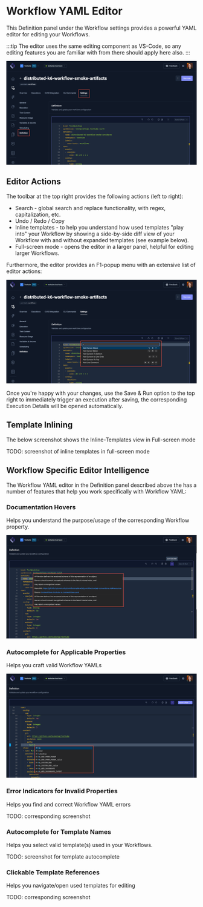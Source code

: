 # Workflow YAML Editor

This Definition panel under the Workflow settings provides a powerful YAML editor for editing your Workflows. 

:::tip
The editor uses the same editing component as VS-Code, so any editing features you are
familiar with from there should apply here also.
:::

![Definition Settings](../img/definition-settings.png)

## Editor Actions

The toolbar at the top right provides the following actions (left to right):

- Search - global search and replace functionality, with regex, capitalization, etc.
- Undo / Redo / Copy
- Inline templates - to help you understand how used templates "play into" your Workflow by showing a side-by-side
  diff view of your Workflow with and without expanded templates (see example below).
- Full-screen mode - opens the editor in a larger panel, helpful for editing larger Workflows.

Furthermore, the editor provides an F1-popup menu with an extensive list of editor actions:

![Editor Popup Menu](../img/editor-popup-menu.png)

Once you're happy with your changes, use the Save & Run option to the top right to immediately trigger an execution
after saving, the corresponding Execution Details will be opened automatically.

## Template Inlining

The below screenshot shows the Inline-Templates view in Full-screen mode

TODO: screenshot of inline templates in full-screen mode

## Workflow Specific Editor Intelligence

The Workflow YAML editor in the Definition panel described above the has a number of 
features that help you work specifically with Workflow YAML:

### Documentation Hovers 

Helps you understand the purpose/usage of the corresponding Workflow property.

![Editor Documentation Hover](../img/editor-documentation-hover.png)

### Autocomplete for Applicable Properties

Helps you craft valid Workflow YAMLs

![Workflow Properties Autocomplete](../img/workflow-properties-autocomplete.png)

### Error Indicators for Invalid Properties

Helps you find and correct Workflow YAML errors

TODO: corresponding screenshot

### Autocomplete for Template Names

Helps you select valid template(s) used in your Workflows.

TODO: screenshot for template autocomplete

### Clickable Template References

Helps you navigate/open used templates for editing

TODO: corresponding screenshot

